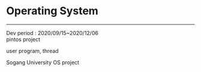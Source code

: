 # Operating System
-----------------------------------
Dev period : 2020/09/15~2020/12/06
</br>
pintos project

user program, thread

Sogang University OS project
